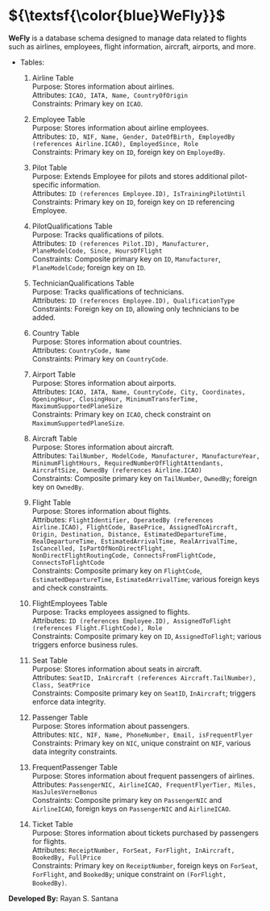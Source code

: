 <h1>${\textsf{\color{blue}WeFly}}$</h1>

<strong>WeFly</strong> is a database schema designed to manage data related to flights such as airlines, employees, flight information, 
aircraft, airports, and more.

- Tables:

  1. Airline Table<br>
  Purpose: Stores information about airlines.<br>
  Attributes: `ICAO, IATA, Name, CountryOfOrigin`<br>
  Constraints: Primary key on `ICAO`.

  3. Employee Table<br>
  Purpose: Stores information about airline employees.<br>
  Attributes: `ID, NIF, Name, Gender, DateOfBirth, EmployedBy (references Airline.ICAO), EmployedSince, Role`<br>
  Constraints: Primary key on `ID`, foreign key on `EmployedBy`.

  4. Pilot Table<br>
  Purpose: Extends Employee for pilots and stores additional pilot-specific information.<br>
  Attributes: `ID (references Employee.ID), IsTrainingPilotUntil`<br>
  Constraints: Primary key on `ID`, foreign key on `ID` referencing Employee.

  5. PilotQualifications Table<br>
  Purpose: Tracks qualifications of pilots.<br>
  Attributes: `ID (references Pilot.ID), Manufacturer, PlaneModelCode, Since, HoursOfFlight`<br>
  Constraints: Composite primary key on `ID`, `Manufacturer`, `PlaneModelCode`; foreign key on `ID`.

  6. TechnicianQualifications Table<br>
  Purpose: Tracks qualifications of technicians.<br>
  Attributes: `ID (references Employee.ID), QualificationType`<br>
  Constraints: Foreign key on `ID`, allowing only technicians to be added.

  7. Country Table<br>
  Purpose: Stores information about countries.<br>
  Attributes: `CountryCode, Name`<br>
  Constraints: Primary key on `CountryCode`.

  8. Airport Table<br>
  Purpose: Stores information about airports.<br>
  Attributes: `ICAO, IATA, Name, CountryCode, City, Coordinates, OpeningHour, ClosingHour, MinimumTransferTime, MaximumSupportedPlaneSize`<br>
  Constraints: Primary key on `ICAO`, check constraint on `MaximumSupportedPlaneSize`.

  9. Aircraft Table<br>
  Purpose: Stores information about aircraft.<br>
  Attributes: `TailNumber, ModelCode, Manufacturer, ManufactureYear, MinimumFlightHours, RequiredNumberOfFlightAttendants, AircraftSize, OwnedBy (references Airline.ICAO)`<br>
  Constraints: Composite primary key on `TailNumber`, `OwnedBy`; foreign key on `OwnedBy`.

  10. Flight Table<br>
  Purpose: Stores information about flights.<br>
  Attributes: `FlightIdentifier, OperatedBy (references Airline.ICAO), FlightCode, BasePrice, AssignedToAircraft, Origin, Destination, Distance, EstimatedDepartureTime, RealDepartureTime, EstimatedArrivalTime, RealArrivalTime, IsCancelled, IsPartOfNonDirectFlight, NonDirectFlightRoutingCode, ConnectsFromFlightCode, ConnectsToFlightCode`<br>
  Constraints: Composite primary key on `FlightCode`, `EstimatedDepartureTime`, `EstimatedArrivalTime`; various foreign keys and check constraints.

  11. FlightEmployees Table<br>
  Purpose: Tracks employees assigned to flights.<br>
  Attributes: `ID (references Employee.ID), AssignedToFlight (references Flight.FlightCode), Role`<br>
  Constraints: Composite primary key on `ID`, `AssignedToFlight`; various triggers enforce business rules.

  12. Seat Table<br>
  Purpose: Stores information about seats in aircraft.<br>
  Attributes: `SeatID, InAircraft (references Aircraft.TailNumber), Class, SeatPrice`<br>
  Constraints: Composite primary key on `SeatID`, `InAircraft`; triggers enforce data integrity.

  13. Passenger Table<br>
  Purpose: Stores information about passengers.<br>
  Attributes: `NIC, NIF, Name, PhoneNumber, Email, isFrequentFlyer`<br>
  Constraints: Primary key on `NIC`, unique constraint on `NIF`, various data integrity constraints.

  14. FrequentPassenger Table<br>
  Purpose: Stores information about frequent passengers of airlines.<br>
  Attributes: `PassengerNIC, AirlineICAO, FrequentFlyerTier, Miles, HasJulesVerneBonus`<br>
  Constraints: Composite primary key on `PassengerNIC` and `AirlineICAO`, foreign keys on `PassengerNIC` and `AirlineICAO`.

  15. Ticket Table<br>
  Purpose: Stores information about tickets purchased by passengers for flights.<br>
  Attributes: `ReceiptNumber, ForSeat, ForFlight, InAircraft, BookedBy, FullPrice`<br>
  Constraints: Primary key on `ReceiptNumber`, foreign keys on `ForSeat`, `ForFlight`, and `BookedBy`; unique constraint on `(ForFlight, BookedBy)`.

<strong>Developed By:</strong>
Rayan S. Santana
